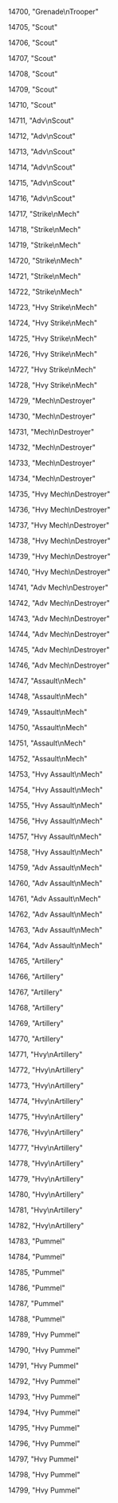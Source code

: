 ﻿14700, "Grenade\nTrooper"

14705, "Scout"

14706, "Scout"

14707, "Scout"

14708, "Scout"

14709, "Scout"

14710, "Scout"

14711, "Adv\nScout"

14712, "Adv\nScout"

14713, "Adv\nScout"

14714, "Adv\nScout"

14715, "Adv\nScout"

14716, "Adv\nScout"

14717, "Strike\nMech"

14718, "Strike\nMech"

14719, "Strike\nMech"

14720, "Strike\nMech"

14721, "Strike\nMech"

14722, "Strike\nMech"

14723, "Hvy Strike\nMech"

14724, "Hvy Strike\nMech"

14725, "Hvy Strike\nMech"

14726, "Hvy Strike\nMech"

14727, "Hvy Strike\nMech"

14728, "Hvy Strike\nMech"

14729, "Mech\nDestroyer"

14730, "Mech\nDestroyer"

14731, "Mech\nDestroyer"

14732, "Mech\nDestroyer"

14733, "Mech\nDestroyer"

14734, "Mech\nDestroyer"

14735, "Hvy Mech\nDestroyer"

14736, "Hvy Mech\nDestroyer"

14737, "Hvy Mech\nDestroyer"

14738, "Hvy Mech\nDestroyer"

14739, "Hvy Mech\nDestroyer"

14740, "Hvy Mech\nDestroyer"

14741, "Adv Mech\nDestroyer"

14742, "Adv Mech\nDestroyer"

14743, "Adv Mech\nDestroyer"

14744, "Adv Mech\nDestroyer"

14745, "Adv Mech\nDestroyer"

14746, "Adv Mech\nDestroyer"

14747, "Assault\nMech"

14748, "Assault\nMech"

14749, "Assault\nMech"

14750, "Assault\nMech"

14751, "Assault\nMech"

14752, "Assault\nMech"

14753, "Hvy Assault\nMech"

14754, "Hvy Assault\nMech"

14755, "Hvy Assault\nMech"

14756, "Hvy Assault\nMech"

14757, "Hvy Assault\nMech"

14758, "Hvy Assault\nMech"

14759, "Adv Assault\nMech"

14760, "Adv Assault\nMech"

14761, "Adv Assault\nMech"

14762, "Adv Assault\nMech"

14763, "Adv Assault\nMech"

14764, "Adv Assault\nMech"

14765, "Artillery"

14766, "Artillery"

14767, "Artillery"

14768, "Artillery"

14769, "Artillery"

14770, "Artillery"

14771, "Hvy\nArtillery"

14772, "Hvy\nArtillery"

14773, "Hvy\nArtillery"

14774, "Hvy\nArtillery"

14775, "Hvy\nArtillery"

14776, "Hvy\nArtillery"

14777, "Hvy\nArtillery"

14778, "Hvy\nArtillery"

14779, "Hvy\nArtillery"

14780, "Hvy\nArtillery"

14781, "Hvy\nArtillery"

14782, "Hvy\nArtillery"

14783, "Pummel"

14784, "Pummel"

14785, "Pummel"

14786, "Pummel"

14787, "Pummel"

14788, "Pummel"

14789, "Hvy Pummel"

14790, "Hvy Pummel"

14791, "Hvy Pummel"

14792, "Hvy Pummel"

14793, "Hvy Pummel"

14794, "Hvy Pummel"

14795, "Hvy Pummel"

14796, "Hvy Pummel"

14797, "Hvy Pummel"

14798, "Hvy Pummel"

14799, "Hvy Pummel"

